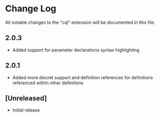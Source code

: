 # Change Log
All notable changes to the "cql" extension will be documented in this file.

## 2.0.3
- Added support for parameter declarations syntax highlighting

## 2.0.1
* Added more discret support and definition references for definitions referenced within other definitions

## [Unreleased]
- Initial release